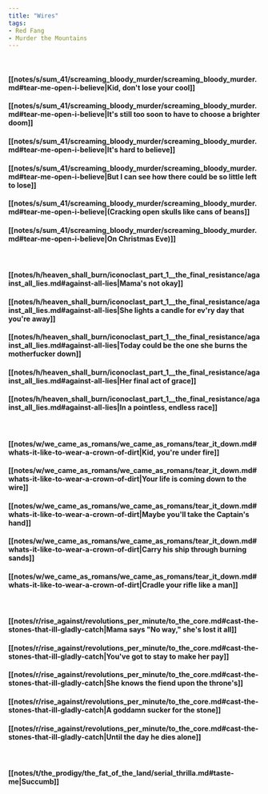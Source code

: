 ```yaml
---
title: "Wires"
tags:
- Red Fang
- Murder the Mountains
---
```

&nbsp;
#### [[notes/s/sum_41/screaming_bloody_murder/screaming_bloody_murder.md#tear-me-open-i-believe|Kid, don't lose your cool]]
#### [[notes/s/sum_41/screaming_bloody_murder/screaming_bloody_murder.md#tear-me-open-i-believe|It's still too soon to have to choose a brighter doom]]
#### [[notes/s/sum_41/screaming_bloody_murder/screaming_bloody_murder.md#tear-me-open-i-believe|It's hard to believe]]
#### [[notes/s/sum_41/screaming_bloody_murder/screaming_bloody_murder.md#tear-me-open-i-believe|But I can see how there could be so little left to lose]]
#### [[notes/s/sum_41/screaming_bloody_murder/screaming_bloody_murder.md#tear-me-open-i-believe|(Cracking open skulls like cans of beans]]
#### [[notes/s/sum_41/screaming_bloody_murder/screaming_bloody_murder.md#tear-me-open-i-believe|On Christmas Eve)]]
&nbsp;
#### [[notes/h/heaven_shall_burn/iconoclast_part_1__the_final_resistance/against_all_lies.md#against-all-lies|Mama's not okay]]
#### [[notes/h/heaven_shall_burn/iconoclast_part_1__the_final_resistance/against_all_lies.md#against-all-lies|She lights a candle for ev'ry day that you're away]]
#### [[notes/h/heaven_shall_burn/iconoclast_part_1__the_final_resistance/against_all_lies.md#against-all-lies|Today could be the one she burns the motherfucker down]]
#### [[notes/h/heaven_shall_burn/iconoclast_part_1__the_final_resistance/against_all_lies.md#against-all-lies|Her final act of grace]]
#### [[notes/h/heaven_shall_burn/iconoclast_part_1__the_final_resistance/against_all_lies.md#against-all-lies|In a pointless, endless race]]
&nbsp;
#### [[notes/w/we_came_as_romans/we_came_as_romans/tear_it_down.md#whats-it-like-to-wear-a-crown-of-dirt|Kid, you're under fire]]
#### [[notes/w/we_came_as_romans/we_came_as_romans/tear_it_down.md#whats-it-like-to-wear-a-crown-of-dirt|Your life is coming down to the wire]]
#### [[notes/w/we_came_as_romans/we_came_as_romans/tear_it_down.md#whats-it-like-to-wear-a-crown-of-dirt|Maybe you'll take the Captain's hand]]
#### [[notes/w/we_came_as_romans/we_came_as_romans/tear_it_down.md#whats-it-like-to-wear-a-crown-of-dirt|Carry his ship through burning sands]]
#### [[notes/w/we_came_as_romans/we_came_as_romans/tear_it_down.md#whats-it-like-to-wear-a-crown-of-dirt|Cradle your rifle like a man]]
&nbsp;
#### [[notes/r/rise_against/revolutions_per_minute/to_the_core.md#cast-the-stones-that-ill-gladly-catch|Mama says "No way," she's lost it all]]
#### [[notes/r/rise_against/revolutions_per_minute/to_the_core.md#cast-the-stones-that-ill-gladly-catch|You've got to stay to make her pay]]
#### [[notes/r/rise_against/revolutions_per_minute/to_the_core.md#cast-the-stones-that-ill-gladly-catch|She knows the fiend upon the throne's]]
#### [[notes/r/rise_against/revolutions_per_minute/to_the_core.md#cast-the-stones-that-ill-gladly-catch|A goddamn sucker for the stone]]
#### [[notes/r/rise_against/revolutions_per_minute/to_the_core.md#cast-the-stones-that-ill-gladly-catch|Until the day he dies alone]]
&nbsp;
#### [[notes/t/the_prodigy/the_fat_of_the_land/serial_thrilla.md#taste-me|Succumb]]
